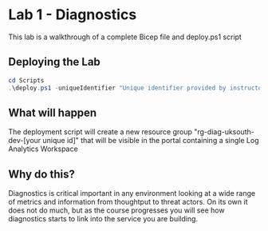 # Lab 1 - Diagnostics

This lab is a walkthrough of a complete Bicep file and deploy.ps1 script

## Deploying the Lab

```Powershell
cd Scripts
.\deploy.ps1 -uniqueIdentifier "Unique identifier provided by instructor"
```

## What will happen

The deployment script will create a new resource group "rg-diag-uksouth-dev-[your unique id]" that will be visible in the portal containing a single Log Analytics Workspace

## Why do this?

Diagnostics is critical important in any environment looking at a wide range of metrics and information from thoughtput to threat actors.  On its own it does not do much, but as the course progresses you will see how diagnostics starts to link into the service you are building.